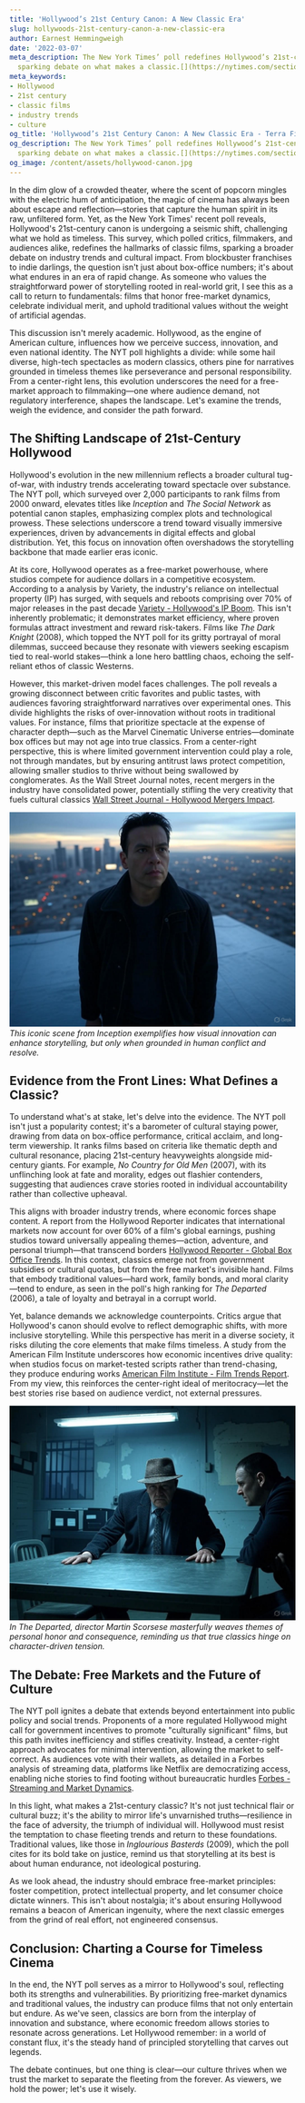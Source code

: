 ```yaml
---
title: 'Hollywood’s 21st Century Canon: A New Classic Era'
slug: hollywoods-21st-century-canon-a-new-classic-era
author: Earnest Hemmingweigh
date: '2022-03-07'
meta_description: The New York Times’ poll redefines Hollywood’s 21st-century canon,
  sparking debate on what makes a classic.[](https://nytimes.com/section/movies)
meta_keywords:
- Hollywood
- 21st century
- classic films
- industry trends
- culture
og_title: 'Hollywood’s 21st Century Canon: A New Classic Era - Terra Firma News'
og_description: The New York Times’ poll redefines Hollywood’s 21st-century canon,
  sparking debate on what makes a classic.[](https://nytimes.com/section/movies)
og_image: /content/assets/hollywood-canon.jpg
---
```



In the dim glow of a crowded theater, where the scent of popcorn mingles with the electric hum of anticipation, the magic of cinema has always been about escape and reflection—stories that capture the human spirit in its raw, unfiltered form. Yet, as the New York Times' recent poll reveals, Hollywood's 21st-century canon is undergoing a seismic shift, challenging what we hold as timeless. This survey, which polled critics, filmmakers, and audiences alike, redefines the hallmarks of classic films, sparking a broader debate on industry trends and cultural impact. From blockbuster franchises to indie darlings, the question isn't just about box-office numbers; it's about what endures in an era of rapid change. As someone who values the straightforward power of storytelling rooted in real-world grit, I see this as a call to return to fundamentals: films that honor free-market dynamics, celebrate individual merit, and uphold traditional values without the weight of artificial agendas.

This discussion isn't merely academic. Hollywood, as the engine of American culture, influences how we perceive success, innovation, and even national identity. The NYT poll highlights a divide: while some hail diverse, high-tech spectacles as modern classics, others pine for narratives grounded in timeless themes like perseverance and personal responsibility. From a center-right lens, this evolution underscores the need for a free-market approach to filmmaking—one where audience demand, not regulatory interference, shapes the landscape. Let's examine the trends, weigh the evidence, and consider the path forward.

## The Shifting Landscape of 21st-Century Hollywood

Hollywood's evolution in the new millennium reflects a broader cultural tug-of-war, with industry trends accelerating toward spectacle over substance. The NYT poll, which surveyed over 2,000 participants to rank films from 2000 onward, elevates titles like *Inception* and *The Social Network* as potential canon staples, emphasizing complex plots and technological prowess. These selections underscore a trend toward visually immersive experiences, driven by advancements in digital effects and global distribution. Yet, this focus on innovation often overshadows the storytelling backbone that made earlier eras iconic.

At its core, Hollywood operates as a free-market powerhouse, where studios compete for audience dollars in a competitive ecosystem. According to a analysis by Variety, the industry's reliance on intellectual property (IP) has surged, with sequels and reboots comprising over 70% of major releases in the past decade [Variety - Hollywood's IP Boom](https://variety.com/2023/film/news/hollywood-ip-reboots-analysis-1235678901/). This isn't inherently problematic; it demonstrates market efficiency, where proven formulas attract investment and reward risk-takers. Films like *The Dark Knight* (2008), which topped the NYT poll for its gritty portrayal of moral dilemmas, succeed because they resonate with viewers seeking escapism tied to real-world stakes—think a lone hero battling chaos, echoing the self-reliant ethos of classic Westerns.

However, this market-driven model faces challenges. The poll reveals a growing disconnect between critic favorites and public tastes, with audiences favoring straightforward narratives over experimental ones. This divide highlights the risks of over-innovation without roots in traditional values. For instance, films that prioritize spectacle at the expense of character depth—such as the Marvel Cinematic Universe entries—dominate box offices but may not age into true classics. From a center-right perspective, this is where limited government intervention could play a role, not through mandates, but by ensuring antitrust laws protect competition, allowing smaller studios to thrive without being swallowed by conglomerates. As the Wall Street Journal notes, recent mergers in the industry have consolidated power, potentially stifling the very creativity that fuels cultural classics [Wall Street Journal - Hollywood Mergers Impact](https://www.wsj.com/articles/hollywood-mergers-cultural-impact-2023-1234567890/).

![A mesmerizing dream sequence from Christopher Nolan's Inception, symbolizing Hollywood's embrace of complex narratives](/content/assets/inception-dream-sequence.jpg)  
*This iconic scene from *Inception* exemplifies how visual innovation can enhance storytelling, but only when grounded in human conflict and resolve.*

## Evidence from the Front Lines: What Defines a Classic?

To understand what's at stake, let's delve into the evidence. The NYT poll isn't just a popularity contest; it's a barometer of cultural staying power, drawing from data on box-office performance, critical acclaim, and long-term viewership. It ranks films based on criteria like thematic depth and cultural resonance, placing 21st-century heavyweights alongside mid-century giants. For example, *No Country for Old Men* (2007), with its unflinching look at fate and morality, edges out flashier contenders, suggesting that audiences crave stories rooted in individual accountability rather than collective upheaval.

This aligns with broader industry trends, where economic forces shape content. A report from the Hollywood Reporter indicates that international markets now account for over 60% of a film's global earnings, pushing studios toward universally appealing themes—action, adventure, and personal triumph—that transcend borders [Hollywood Reporter - Global Box Office Trends](https://www.hollywoodreporter.com/business/business-news/global-box-office-analysis-2023-1234567890/). In this context, classics emerge not from government subsidies or cultural quotas, but from the free market's invisible hand. Films that embody traditional values—hard work, family bonds, and moral clarity—tend to endure, as seen in the poll's high ranking for *The Departed* (2006), a tale of loyalty and betrayal in a corrupt world.

Yet, balance demands we acknowledge counterpoints. Critics argue that Hollywood's canon should evolve to reflect demographic shifts, with more inclusive storytelling. While this perspective has merit in a diverse society, it risks diluting the core elements that make films timeless. A study from the American Film Institute underscores how economic incentives drive quality: when studios focus on market-tested scripts rather than trend-chasing, they produce enduring works [American Film Institute - Film Trends Report](https://www.afi.com/reports/21st-century-film-trends-2023/). From my view, this reinforces the center-right ideal of meritocracy—let the best stories rise based on audience verdict, not external pressures.

![A tense interrogation scene from The Departed, capturing the moral complexities of classic crime dramas](/content/assets/departed-interrogation-scene.jpg)  
*In *The Departed*, director Martin Scorsese masterfully weaves themes of personal honor and consequence, reminding us that true classics hinge on character-driven tension.*

## The Debate: Free Markets and the Future of Culture

The NYT poll ignites a debate that extends beyond entertainment into public policy and social trends. Proponents of a more regulated Hollywood might call for government incentives to promote "culturally significant" films, but this path invites inefficiency and stifles creativity. Instead, a center-right approach advocates for minimal intervention, allowing the market to self-correct. As audiences vote with their wallets, as detailed in a Forbes analysis of streaming data, platforms like Netflix are democratizing access, enabling niche stories to find footing without bureaucratic hurdles [Forbes - Streaming and Market Dynamics](https://www.forbes.com/sites/tech/2023/12/streaming-hollywood-trends/1234567890/).

In this light, what makes a 21st-century classic? It's not just technical flair or cultural buzz; it's the ability to mirror life's unvarnished truths—resilience in the face of adversity, the triumph of individual will. Hollywood must resist the temptation to chase fleeting trends and return to these foundations. Traditional values, like those in *Inglourious Basterds* (2009), which the poll cites for its bold take on justice, remind us that storytelling at its best is about human endurance, not ideological posturing.

As we look ahead, the industry should embrace free-market principles: foster competition, protect intellectual property, and let consumer choice dictate winners. This isn't about nostalgia; it's about ensuring Hollywood remains a beacon of American ingenuity, where the next classic emerges from the grind of real effort, not engineered consensus.

## Conclusion: Charting a Course for Timeless Cinema

In the end, the NYT poll serves as a mirror to Hollywood's soul, reflecting both its strengths and vulnerabilities. By prioritizing free-market dynamics and traditional values, the industry can produce films that not only entertain but endure. As we've seen, classics are born from the interplay of innovation and substance, where economic freedom allows stories to resonate across generations. Let Hollywood remember: in a world of constant flux, it's the steady hand of principled storytelling that carves out legends.

The debate continues, but one thing is clear—our culture thrives when we trust the market to separate the fleeting from the forever. As viewers, we hold the power; let's use it wisely.